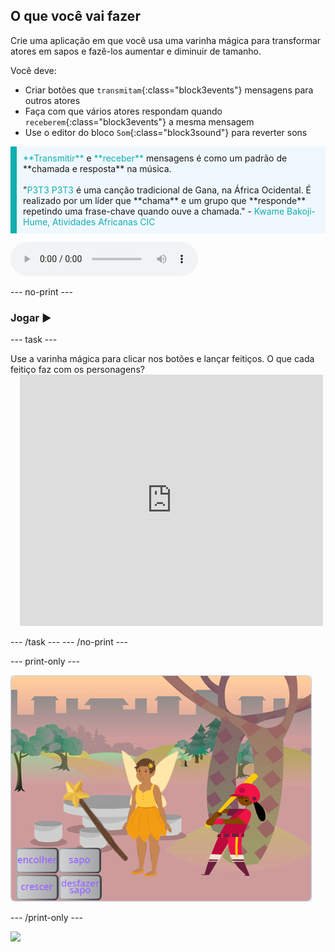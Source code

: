 ## O que você vai fazer

Crie uma aplicação em que você usa uma varinha mágica para transformar atores em sapos e fazê-los aumentar e diminuir de tamanho.

Você deve:
+ Criar botões que `transmitam`{:class="block3events"} mensagens para outros atores
+ Faça com que vários atores respondam quando `receberem`{:class="block3events"} a mesma mensagem
+ Use o editor do bloco `Som`{:class="block3sound"} para reverter sons

<p style="border-left: solid; border-width:10px; border-color: #0faeb0; background-color: aliceblue; padding: 10px;">
<span style="color: #0faeb0">**Transmitir**</span> e <span style="color: #0faeb0">**receber**</span> mensagens é como um padrão de **chamada e resposta** na música.
<br>
<br>
  "<span style="color: #0faeb0">P3T3 P3T3</span> é uma canção tradicional de Gana, na África Ocidental. É realizado por um líder que **chama** e um grupo que **responde** repetindo uma frase-chave quando ouve a chamada." - <span style="color: #0faeb0">Kwame Bakoji-Hume, Atividades Africanas CIC</span>

<audio controls><source src="images/Pete-Pete.mp3" type="audio/wav"></audio>  
</p>

--- no-print ---

### Jogar ▶️

--- task ---

<div style="display: flex; flex-wrap: wrap">
<div style="flex-basis: 175px; flex-grow: 1">  
Use a varinha mágica para clicar nos botões e lançar feitiços. O que cada feitiço faz com os personagens?
</div>
<div class="scratch-preview" style="margin-left: 15px;">
  <iframe allowtransparency="true" width="485" height="402" src="https://scratch.mit.edu/projects/embed/518413238/?autostart=false" frameborder="0"></iframe>
</div>
</div>

--- /task ---
--- /no-print ---

--- print-only ---

![Projeto concluído](images/showcase_static.png)

--- /print-only ---

![](http://code.org/api/hour/begin_codeclub_spells.png)
